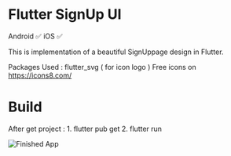 # Flutter SignUp UI

Android :white_check_mark: iOS :white_check_mark: 

This is implementation of a beautiful SignUppage design in Flutter.  

Packages Used : flutter_svg ( for icon logo )
Free icons on https://icons8.com/

# Build

After get project : 
    1. flutter pub get
    2. flutter run

![Finished App](https://Mouhcine-Flutter.github.io/images/Flutter-SignUp-Ui.png)